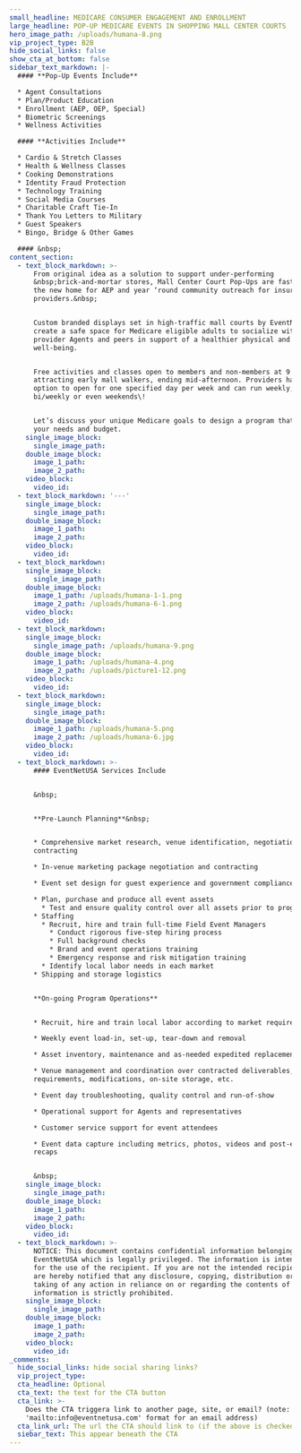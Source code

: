 ```yaml
---
small_headline: MEDICARE CONSUMER ENGAGEMENT AND ENROLLMENT
large_headline: POP-UP MEDICARE EVENTS IN SHOPPING MALL CENTER COURTS
hero_image_path: /uploads/humana-8.png
vip_project_type: B2B
hide_social_links: false
show_cta_at_bottom: false
sidebar_text_markdown: |-
  #### **Pop-Up Events Include**

  * Agent Consultations
  * Plan/Product Education
  * Enrollment (AEP, OEP, Special)
  * Biometric Screenings
  * Wellness Activities

  #### **Activities Include**

  * Cardio & Stretch Classes
  * Health & Wellness Classes
  * Cooking Demonstrations
  * Identity Fraud Protection
  * Technology Training
  * Social Media Courses
  * Charitable Craft Tie-In
  * Thank You Letters to Military
  * Guest Speakers
  * Bingo, Bridge & Other Games

  #### &nbsp;
content_section:
  - text_block_markdown: >-
      From original idea as a solution to support under-performing
      &nbsp;brick-and-mortar stores, Mall Center Court Pop-Ups are fast becoming
      the new home for AEP and year ‘round community outreach for insurance
      providers.&nbsp;


      Custom branded displays set in high-traffic mall courts by EventNetUSA
      create a safe space for Medicare eligible adults to socialize with
      provider Agents and peers in support of a healthier physical and mental
      well-being.


      Free activities and classes open to members and non-members at 9 a.m.
      attracting early mall walkers, ending mid-afternoon. Providers have the
      option to open for one specified day per week and can run weekly,
      bi/weekly or even weekends\!


      Let’s discuss your unique Medicare goals to design a program that fits
      your needs and budget.
    single_image_block:
      single_image_path:
    double_image_block:
      image_1_path:
      image_2_path:
    video_block:
      video_id:
  - text_block_markdown: '---'
    single_image_block:
      single_image_path:
    double_image_block:
      image_1_path:
      image_2_path:
    video_block:
      video_id:
  - text_block_markdown:
    single_image_block:
      single_image_path:
    double_image_block:
      image_1_path: /uploads/humana-1-1.png
      image_2_path: /uploads/humana-6-1.png
    video_block:
      video_id:
  - text_block_markdown:
    single_image_block:
      single_image_path: /uploads/humana-9.png
    double_image_block:
      image_1_path: /uploads/humana-4.png
      image_2_path: /uploads/picture1-12.png
    video_block:
      video_id:
  - text_block_markdown:
    single_image_block:
      single_image_path:
    double_image_block:
      image_1_path: /uploads/humana-5.png
      image_2_path: /uploads/humana-6.jpg
    video_block:
      video_id:
  - text_block_markdown: >-
      #### EventNetUSA Services Include


      &nbsp;


      **Pre-Launch Planning**&nbsp;


      * Comprehensive market research, venue identification, negotiations and
      contracting

      * In-venue marketing package negotiation and contracting

      * Event set design for guest experience and government compliance

      * Plan, purchase and produce all event assets
        * Test and ensure quality control over all assets prior to program launch
      * Staffing
        * Recruit, hire and train full-time Field Event Managers
          * Conduct rigorous five-step hiring process
          * Full background checks
          * Brand and event operations training
          * Emergency response and risk mitigation training
        * Identify local labor needs in each market
      * Shipping and storage logistics


      **On-going Program Operations**


      * Recruit, hire and train local labor according to market requirements

      * Weekly event load-in, set-up, tear-down and removal

      * Asset inventory, maintenance and as-needed expedited replacement

      * Venue management and coordination over contracted deliverables, space
      requirements, modifications, on-site storage, etc.

      * Event day troubleshooting, quality control and run-of-show

      * Operational support for Agents and representatives

      * Customer service support for event attendees

      * Event data capture including metrics, photos, videos and post-event
      recaps


      &nbsp;
    single_image_block:
      single_image_path:
    double_image_block:
      image_1_path:
      image_2_path:
    video_block:
      video_id:
  - text_block_markdown: >-
      NOTICE: This document contains confidential information belonging to
      EventNetUSA which is legally privileged. The information is intended only
      for the use of the recipient. If you are not the intended recipient, you
      are hereby notified that any disclosure, copying, distribution or the
      taking of any action in reliance on or regarding the contents of this
      information is strictly prohibited.
    single_image_block:
      single_image_path:
    double_image_block:
      image_1_path:
      image_2_path:
    video_block:
      video_id:
_comments:
  hide_social_links: hide social sharing links?
  vip_project_type:
  cta_headline: Optional
  cta_text: the text for the CTA button
  cta_link: >-
    Does the CTA triggera link to another page, site, or email? (note: use
    'mailto:info@eventnetusa.com' format for an email address)
  cta_link_url: The url the CTA should link to (if the above is checked)
  siebar_text: This appear beneath the CTA
---
```


